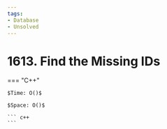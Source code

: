 ```yaml
---
tags:
- Database
- Unsolved
---
```



# 1613. Find the Missing IDs

=== "C++"

    $Time: O()$

    $Space: O()$

    ``` c++
    ```